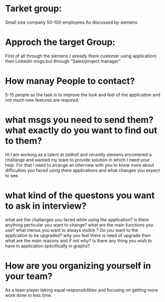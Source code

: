 # Tarket group:
Small size company 50-100 employees
As discussed by siemens

# Approch the target Group:
First of all through the siemens ( already there customer using application)
then 
Linkedin msgs but through "Sales/project manager"

# How manay People to contact?
5-15 people as the task is to improve the look and feel of the application and not much new features are required.

# what msgs you need to send them? what exactly do you want to find out to them?
Hi I am working as a talent at zollhof and recently siemens encontered a challange and wanted my team to provide solution in which I need your help. For that I need to arrange an
interview with you to know more about difficulties you faced using there applications and what changes you expect to see.

# what kind of the questons you want to ask in interview?
what are the challanges you faced while using the application?
is there anything perticular you want to change?
what are the main functions you use?
what menus you want to always visible ?
Do you want to the application to be upgraded?
why you feel there is need of upgrade then what are the main reasons and if not why?
Is there any thing you wish to have in application specifically in graphs?

# How are you organizing yourself in your team?

As a team player taking equal responsibilities and focusing on getting more work done in less time. 
